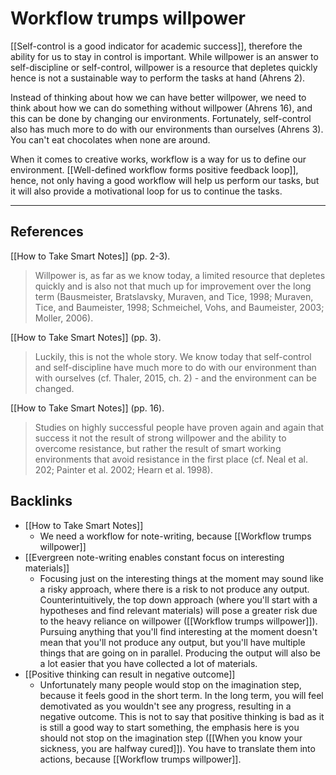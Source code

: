 # Workflow trumps willpower
[[Self-control is a good indicator for academic success]], therefore the ability for us to stay in control is important. While willpower is an answer to self-discipline or self-control, willpower is a resource that depletes quickly hence is not a sustainable way to perform the tasks at hand (Ahrens 2). 

Instead of thinking about how we can have better willpower, we need to think about how we can do something without willpower (Ahrens 16), and this can be done by changing our environments. Fortunately, self-control also has much more to do with our environments than ourselves (Ahrens 3). You can't eat chocolates when none are around.

When it comes to creative works, workflow is a way for us to define our environment. [[Well-defined workflow forms positive feedback loop]], hence, not only having a good workflow will help us perform our tasks, but it will also provide a motivational loop for us to continue the tasks.

---
## References
[[How to Take Smart Notes]] (pp. 2-3).
> Willpower is, as far as we know today, a limited resource that depletes quickly and is also not that much up for improvement over the long term (Bausmeister, Bratslavsky, Muraven, and Tice, 1998; Muraven, Tice, and Baumeister, 1998; Schmeichel, Vohs, and Baumeister, 2003; Moller, 2006).

[[How to Take Smart Notes]] (pp. 3).
> Luckily, this is not the whole story. We know today that self-control and self-discipline have much more to do with our environment than with ourselves (cf. Thaler, 2015, ch. 2) - and the environment can be changed.

[[How to Take Smart Notes]] (pp. 16).
> Studies on highly successful people have proven again and again that success it not the result of strong willpower and the ability to overcome resistance, but rather the result of smart working environments that avoid resistance in the first place (cf. Neal et al. 202; Painter et al. 2002; Hearn et al. 1998).

## Backlinks
* [[How to Take Smart Notes]]
	* We need a workflow for note-writing, because [[Workflow trumps willpower]]
* [[Evergreen note-writing enables constant focus on interesting materials]]
	* Focusing just on the interesting things at the moment may sound like a risky approach, where there is a risk to not produce any output. Counterintuitively, the top down approach (where you'll start with a hypotheses and find relevant materials) will pose a greater risk due to the heavy reliance on willpower ([[Workflow trumps willpower]]). Pursuing anything that you'll find interesting at the moment doesn't mean that you'll not produce any output, but you'll have multiple things that are going on in parallel. Producing the output will also be a lot easier that you have collected a lot of materials.
* [[Positive thinking can result in negative outcome]]
	* Unfortunately many people would stop on the imagination step, because it feels good in the short term. In the long term, you will feel demotivated as you wouldn't see any progress, resulting in a negative outcome. This is not to say that positive thinking is bad as it is still a good way to start something, the emphasis here is you should not stop on the imagination step ([[When you know your sickness, you are halfway cured]]). You have to translate them into actions, because [[Workflow trumps willpower]].

<!-- #evergreen #habit -->

<!-- {BearID:2E44AF30-E064-48B0-8907-E7324F0BA4E0-76148-00028FD56CBA1AC3} -->

